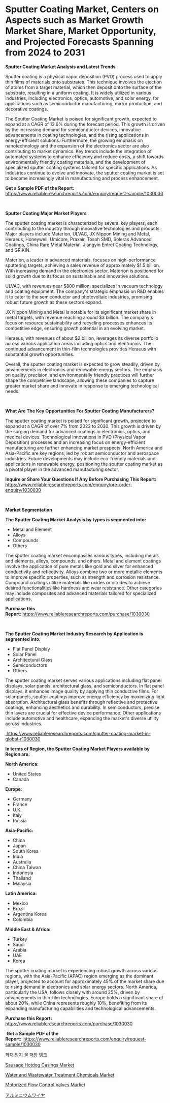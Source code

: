 <p><h1>Sputter Coating Market, Centers on Aspects such as Market Growth Market Share, Market Opportunity, and Projected Forecasts Spanning from 2024 to 2031</h1></p><p><strong>Sputter Coating Market Analysis and Latest Trends</strong></p>
<p><p>Sputter coating is a physical vapor deposition (PVD) process used to apply thin films of materials onto substrates. This technique involves the ejection of atoms from a target material, which then deposit onto the surface of the substrate, resulting in a uniform coating. It is widely utilized in various industries, including electronics, optics, automotive, and solar energy, for applications such as semiconductor manufacturing, mirror production, and decorative coatings.</p><p>The Sputter Coating Market is poised for significant growth, expected to expand at a CAGR of 13.6% during the forecast period. This growth is driven by the increasing demand for semiconductor devices, innovative advancements in coating technologies, and the rising applications in energy-efficient solutions. Furthermore, the growing emphasis on nanotechnology and the expansion of the electronics sector are also contributing to market dynamics. Key trends include the integration of automated systems to enhance efficiency and reduce costs, a shift towards environmentally friendly coating materials, and the development of specialized sputter coating systems tailored for specific applications. As industries continue to evolve and innovate, the sputter coating market is set to become increasingly vital in manufacturing and process enhancement.</p></p>
<p><strong>Get a Sample PDF of the Report:&nbsp;</strong> <a href="https://www.reliableresearchreports.com/enquiry/request-sample/1030030">https://www.reliableresearchreports.com/enquiry/request-sample/1030030</a></p>
<p>&nbsp;</p>
<p><strong>Sputter Coating Major Market Players</strong></p>
<p><p>The sputter coating market is characterized by several key players, each contributing to the industry through innovative technologies and products. Major players include Materion, ULVAC, JX Nippon Mining and Metal, Heraeus, Honeywell, Umicore, Praxair, Tosoh SMD, Soleras Advanced Coatings, China Rare Metal Material, Jiangyin Entret Coating Technology, and GRIKIN.</p><p>Materion, a leader in advanced materials, focuses on high-performance sputtering targets, achieving a sales revenue of approximately $1.5 billion. With increasing demand in the electronics sector, Materion is positioned for solid growth due to its focus on sustainable and innovative solutions.</p><p>ULVAC, with revenues near $800 million, specializes in vacuum technology and coating equipment. The company's strategic emphasis on R&D enables it to cater to the semiconductor and photovoltaic industries, promising robust future growth as these sectors expand.</p><p>JX Nippon Mining and Metal is notable for its significant market share in metal targets, with revenue reaching around $3 billion. The company's focus on resource sustainability and recycling processes enhances its competitive edge, ensuring growth potential in an evolving market.</p><p>Heraeus, with revenues of about $2 billion, leverages its diverse portfolio across various application areas including optics and electronics. The continued advancement in thin-film technologies provides Heraeus with substantial growth opportunities.</p><p>Overall, the sputter coating market is expected to grow steadily, driven by advancements in electronics and renewable energy sectors. The emphasis on quality, precision, and environmentally friendly practices will further shape the competitive landscape, allowing these companies to capture greater market share and innovate in response to emerging technological needs.</p></p>
<p>&nbsp;</p>
<p><strong>What Are The Key Opportunities For Sputter Coating Manufacturers?</strong></p>
<p><p>The sputter coating market is poised for significant growth, projected to expand at a CAGR of over 7% from 2023 to 2030. This growth is driven by the surging demand for advanced coatings in electronics, optics, and medical devices. Technological innovations in PVD (Physical Vapor Deposition) processes and an increasing focus on energy-efficient manufacturing are further enhancing market prospects. North America and Asia-Pacific are key regions, led by robust semiconductor and aerospace industries. Future developments may include eco-friendly materials and applications in renewable energy, positioning the sputter coating market as a pivotal player in the advanced manufacturing sector.</p></p>
<p><strong>Inquire or Share Your Questions If Any Before Purchasing This Report:</strong> <a href="https://www.reliableresearchreports.com/enquiry/pre-order-enquiry/1030030">https://www.reliableresearchreports.com/enquiry/pre-order-enquiry/1030030</a></p>
<p>&nbsp;</p>
<p><strong>Market Segmentation</strong></p>
<p><strong>The Sputter Coating Market Analysis by types is segmented into:</strong></p>
<p><ul><li>Metal and Element</li><li>Alloys</li><li>Compounds</li><li>Others</li></ul></p>
<p><p>The sputter coating market encompasses various types, including metals and elements, alloys, compounds, and others. Metal and element coatings involve the application of pure metals like gold and silver for enhanced conductivity and reflectivity. Alloys combine two or more metallic elements to improve specific properties, such as strength and corrosion resistance. Compound coatings utilize materials like oxides or nitrides to achieve desired functionalities like hardness and wear resistance. Other categories may include composites and advanced materials tailored for specialized applications.</p></p>
<p><strong>Purchase this Report:&nbsp;</strong><a href="https://www.reliableresearchreports.com/purchase/1030030">https://www.reliableresearchreports.com/purchase/1030030</a></p>
<p>&nbsp;</p>
<p><strong>The Sputter Coating Market Industry Research by Application is segmented into:</strong></p>
<p><ul><li>Flat Panel Display</li><li>Solar Panel</li><li>Architectural Glass</li><li>Semiconductors</li><li>Others</li></ul></p>
<p><p>The sputter coating market serves various applications including flat panel displays, solar panels, architectural glass, and semiconductors. In flat panel displays, it enhances image quality by applying thin conductive films. For solar panels, sputter coatings improve energy efficiency by maximizing light absorption. Architectural glass benefits through reflective and protective coatings, enhancing aesthetics and durability. In semiconductors, precise thin layers are crucial for effective device performance. Other applications include automotive and healthcare, expanding the market's diverse utility across industries.</p></p>
<p><a href="https://www.reliableresearchreports.com/sputter-coating-market-in-global-r1030030">&nbsp;https://www.reliableresearchreports.com/sputter-coating-market-in-global-r1030030</a></p>
<p><strong>In terms of Region, the Sputter Coating Market Players available by Region are:</strong></p>
<p>
    <p> <strong> North America: </strong>
        <ul>
            <li>United States</li>
            <li>Canada</li>
        </ul>
        </p> 
    <p> <strong> Europe: </strong>
        <ul>
            <li>Germany</li>
            <li>France</li>
            <li>U.K.</li>
            <li>Italy</li>
            <li>Russia</li>
        </ul>
        </p> 
    <p> <strong> Asia-Pacific: </strong>
        <ul>
            <li>China</li>
            <li>Japan</li>
            <li>South Korea</li>
            <li>India</li>
            <li>Australia</li>
            <li>China Taiwan</li>
            <li>Indonesia</li>
            <li>Thailand</li>
            <li>Malaysia</li>
        </ul>
        </p> 
    <p> <strong> Latin America: </strong>
        <ul>
            <li>Mexico</li>
            <li>Brazil</li>
            <li>Argentina Korea</li>
            <li>Colombia</li>
        </ul>
        </p> 
    <p> <strong> Middle East & Africa: </strong>
        <ul>
            <li>Turkey</li>
            <li>Saudi</li>
            <li>Arabia</li>
            <li>UAE</li>
            <li>Korea</li>
        </ul>
    </p>
    </p>
<p><p>The sputter coating market is experiencing robust growth across various regions, with the Asia-Pacific (APAC) region emerging as the dominant player, projected to account for approximately 45% of the market share due to rising demand in electronics and solar energy sectors. North America, particularly the USA, follows closely with around 25%, driven by advancements in thin-film technologies. Europe holds a significant share of about 20%, while China represents roughly 10%, benefiting from its expanding manufacturing capabilities and technological advancements.</p></p>
<p><strong>Purchase this Report: </strong><a href="https://www.reliableresearchreports.com/purchase/1030030">https://www.reliableresearchreports.com/purchase/1030030</a></p>
<p>&nbsp;<strong>Get a Sample PDF of the Report:&nbsp;&nbsp;</strong><a href="https://www.reliableresearchreports.com/enquiry/request-sample/1030030">https://www.reliableresearchreports.com/enquiry/request-sample/1030030</a></p>
<p><strong></strong></p>
<p><p><a href="https://medium.com/@williambatz03/%EC%86%8C%EB%B0%A9%EC%9A%A9%EC%88%98-%EC%A0%80%EC%9E%A5%ED%83%B1%ED%81%AC-%EC%8B%9C%EC%9E%A5-%ED%95%84%EC%88%98-%EC%9A%94%EC%86%8C-%EC%A3%BC%EC%9A%94-%EC%8B%9C%EC%9E%A5-%EC%B0%B8%EC%97%AC%EC%9E%90-%EC%88%98%EC%9A%94-%EC%9A%94%EC%9D%B8-%EB%B0%8F-2024%EB%85%84%EB%B6%80%ED%84%B0-2031%EB%85%84%EA%B9%8C%EC%A7%80%EC%9D%98-roi-%EC%9E%A0%EC%9E%AC%EB%A0%A5-%EC%98%88%EC%B8%A1-428858f5897d">화재 방지 물 저장 탱크</a></p><p><a href="https://github.com/BryceTownsendr/Market-Research-Report-List-6/blob/main/sausage-hotdog-casings-market.md">Sausage Hotdog Casings Market</a></p><p><a href="https://www.linkedin.com/pulse/emerging-opportunities-challenges-global-water-wastewater-wmjdc?trackingId=Ez45ybsoTkiK%2FQbsMxCyVQ%3D%3D">Water and Wastewater Treatment Chemicals Market</a></p><p><a href="https://issuu.com/reportprime-2/docs/motorized-flow-control-valves-marke_f3044ada41e12f">Motorized Flow Control Valves Market</a></p><p><a href="https://medium.com/@gusbarrows/%E3%82%A2%E3%83%AB%E3%83%9F%E3%83%8B%E3%82%A6%E3%83%A0%E3%83%AF%E3%82%A4%E3%83%A4%E3%83%BC%E3%81%AE%E5%B8%82%E5%A0%B4%E8%AA%BF%E6%9F%BB%E3%83%AC%E3%83%9D%E3%83%BC%E3%83%88-2024%E5%B9%B4%E3%81%8B%E3%82%892031%E5%B9%B4%E3%81%BE%E3%81%A7%E3%81%AE%E5%AE%89%E5%AE%9A%E3%81%97%E3%81%9Fcagr-9-6-%E3%82%92%E6%8C%81%E3%81%A4%E5%B8%82%E5%A0%B4%E4%BA%88%E6%B8%AC%E3%81%A8%E6%88%90%E9%95%B7%E8%A6%8B%E9%80%9A%E3%81%97-d663bfaecd3f">アルミニウムワイヤ</a></p></p>